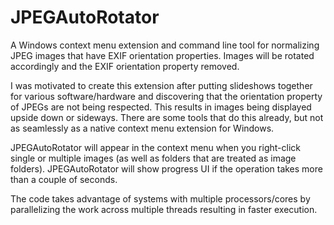 # JPEGAutoRotator
A Windows context menu extension and command line tool for normalizing JPEG images that have EXIF orientation properties.  Images will be rotated accordingly and the EXIF orientation property removed.

I was motivated to create this extension after putting slideshows together for various software/hardware and discovering that the orientation property of JPEGs are not being respected.  This results in images being displayed upside down or sideways.  There are some tools that do this already, but not as seamlessly as a native context menu extension for Windows.

JPEGAutoRotator will appear in the context menu when you right-click single or multiple images (as well as folders that are treated as image folders).  JPEGAutoRotator will show progress UI if the operation takes more than a couple of seconds.  

The code takes advantage of systems with multiple processors/cores by parallelizing the work across multiple threads resulting in faster execution.
